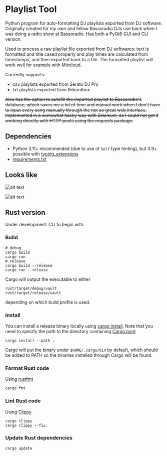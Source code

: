 # Playlist Tool

Python program for auto-formatting DJ playlists exported from DJ software.
Originally created for my own and fellow Bassoradio DJs use back when I was doing a radio show at Bassoradio.
Has both a PyQt6 GUI and CLI version.

Used to process a raw playlist file exported from DJ softwares:
text is formatted and title cased properly and play times are calculated from timestamps,
and then exported back to a file.
The formatted playlist will work well for example with Mixcloud.

Currently supports:

- csv playlists exported from Serato DJ Pro
- txt playlists exported from Rekordbox

~~Also has the option to autofill the imported playlist to Bassoradio's database,
which saves me a lot of time and manual work when I don't have to input every song manually through the not so great web interface.
Implemented in a somewhat hacky way with _Selenium_, as I could not get it working directly with HTTP posts using the _requests_ package.~~

## Dependencies

- Python 3.11+ recommended (due to use of `Self` type hinting), but 3.9+ possible with [typing_extensions](https://github.com/python/typing_extensions)
- [requirements.txt](./requirements.txt)

## Looks like

![alt text](https://github.com/Esgrove/playlistTool/blob/master/playlist_gui.png)

![alt text](https://github.com/Esgrove/playlistTool/blob/master/playlist_cli.png)

## Rust version

Under development. CLI to begin with.

### Build

```shell
# debug
cargo build
cargo run
# release
cargo build --release
cargo run --release
```

Cargo will output the executable to either

```shell
rust/target/debug/vault
rust/target/release/vault
```

depending on which build profile is used.

### Install

You can install a release binary locally using [cargo install](https://doc.rust-lang.org/cargo/commands/cargo-install.html).
Note that you need to specify the path to the directory containing [Cargo.toml](/Cargo.toml):

```shell
cargo install --path .
```

Cargo will put the binary under `$HOME/.cargo/bin` by default,
which should be added to PATH so the binaries installed through Cargo will be found.

### Format Rust code

Using [rustfmt](https://github.com/rust-lang/rustfmt)

```shell
cargo fmt
```

### Lint Rust code

Using [Clippy](https://github.com/rust-lang/rust-clippy)

```shell
cargo clippy
cargo clippy --fix
```

### Update Rust dependencies

```shell
cargo update
```
